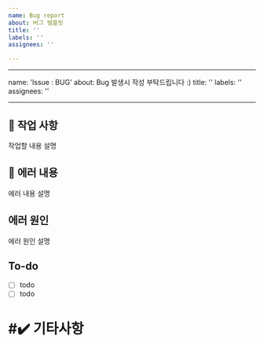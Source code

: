 ```yaml
---
name: Bug report
about: 버그 템플릿
title: ''
labels: ''
assignees: ''

---
```


---
name: 'Issue : BUG'
about: Bug 발생시 작성 부탁드립니다 :)
title: ''
labels: ''
assignees: ''

---

## 📑 작업 사항
작업할 내용 설명

## 📑 에러 내용
에러 내용 설명

## 에러 원인
에러 원인 설명

## To-do
- [ ] todo
- [ ] todo

# #✔️ 기타사항
